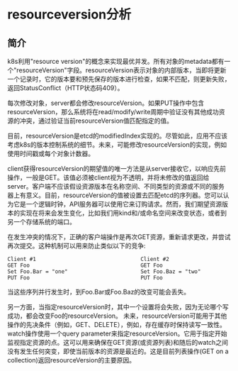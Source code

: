 resourceversion分析
=================================================================
## 简介
k8s利用"resource version"的概念来实现最优并发。所有对象的metadata都有一个"resourceVersion"字段。resourceVersion表示对象的内部版本，当即将更新一个记录时，它的版本要和预先保存的版本进行检查，如果不匹配，则更新失败，返回StatusConflict（HTTP状态码409）。

每次修改对象，server都会修改resourceVersion。如果PUT操作中包含resourceVersion，那么系统将在read/modify/write周期中验证没有其他成功资源的冲突，通过验证当前resourceVersion值匹配指定的值。

目前，resourceVersion是etcd的modifiedIndex实现的。尽管如此，应用不应该考虑k8s的版本控制系统的细节。未来，可能修改resourceVersion的实现，例如使用时间戳或每个对象计数器。

client获得resourceVersion的期望值的唯一方法是从server接收它，以响应先前操作，一般是GET。该值必须被client视为不透明，并将未修改的值返回给server。客户端不应该假设资源版本在名称空间、不同类型的资源或不同的服务器上有意义。目前，resourceVersion的值被设置去匹配etcd的序列器。您可以认为它是一个逻辑时钟，API服务器可以使用它来订购请求。然而，我们期望资源版本的实现在将来会发生变化，比如我们用kind和/或命名空间来改变状态，或者到另一个存储系统的端口。

在发生冲突的情况下，正确的客户端操作是再次GET资源，重新请求更改，并尝试再次提交。这种机制可以用来防止类似以下的竞争:

    Client #1                                 Client #2
    GET Foo                                   GET Foo
    Set Foo.Bar = "one"                       Set Foo.Baz = "two"
    PUT Foo                                   PUT Foo

当这些序列并行发生时，到Foo.Bar或Foo.Baz的改变可能会丢失。

另一方面，当指定resourceVersion时，其中一个设置将会失败，因为无论哪个写成功，都会改变Foo的resourceVersion。
未来，resourceVersion可能用于其他操作的先决条件（例如，GET、DELETE），例如，存在缓存时保持读写一致性。
watch操作使用一个query parameter来指定resourceVersion。它用于指定开始监视指定资源的点。这可以用来确保在GET资源(或资源列表)和随后的watch之间没有发生任何突变，即使当前版本的资源是最近的。这是目前列表操作(GET on a collection)返回resourceVersion的主要原因。

